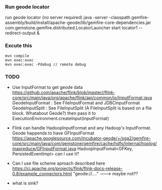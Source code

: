 ### Run geode locator
run geode locator (no server required)
java -server -classpath gemfire-assembly/build/install/apache-geode/lib/gemfire-core-dependencies.jar com.gemstone.gemfire.distributed.LocatorLauncher start locator1 --redirect-output  &



### Excute this
```
mvn compile
mvn exec:exec
mvn exec:exec -Pdebug // remote debug
```

### TODO
- Use InputFormat to get geode data
	https://github.com/apache/flink/blob/master//flink-core/src/main/java/org/apache/flink/api/common/io/InputFormat.java
    GeodeInputFormat : See FileInputFormat and JDBCInputFormat
	GeodeInputSplit : See FileInputSplit (A FileInputSplit is based on a flie block. Whatabout Geode?)
	then pass it to ExecutionEnvironment.createInput(inputFormat) 

- Flink can handle HadoopInputFormat and any Hadoop's InputFormat.
	Geode happends to have GFInputFormat https://apache.googlesource.com/incubator-geode/+/sga2/gemfire-core/src/main/java/com/gemstone/gemfire/cache/hdfs/internal/hoplog/mapreduce/GFInputFormat.java
	HadoopInputFomat<GFKey, PersistedEventImpl>
	can I use it?

- Can I use file scheme aproach described here https://ci.apache.org/projects/flink/flink-docs-release-0.8/example_connectors.html
"geode://...." ---> maybe not?? 

- what is sink?




